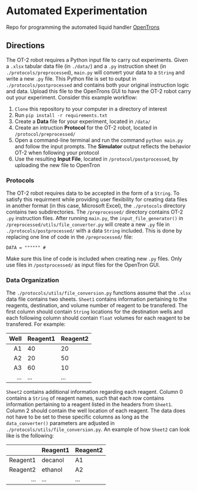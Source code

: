 # Automated Experimentation
Repo for programming the automated liquid handler [OpenTrons](https://docs.opentrons.com/v2/index.html) 

## Directions

The OT-2 robot requires a Python input file to carry out experiments. Given a `.xlsx` tabular data file (in `./data/`) and a `.py` instruction sheet (in `./protocols/preprocessed`), `main.py` will convert your data to a `String` and write a new `.py` file. This Python file is set to output in `./protocols/postprocessed` and contains both your original instruction logic and data. Upload this file to the OpenTrons GUI to have the OT-2 robot carry out your experiment. Consider this example workflow:

1. `Clone` this repository to your computer in a directory of interest
1. Run `pip install -r requirements.txt` 
1. Create a **Data** file for your experiment, located in `/data/`
1. Create an intruction **Protocol** for the OT-2 robot, located in `/protocol/preprocessed/`
1. Open a command-line terminal and run the command `python main.py` and follow the input prompts. The **Simulator** output reflects the behavior OT-2 when following your protocol
1. Use the resulting **Input File**, located in `/protocol/postprocessed`, by uploading the new file to OpenTron 

### Protocols

The OT-2 robot requires data to be accepted in the form of a `String`. To satisfy this requirment while providing user flexibility for creating data files in another format (in this case, Microsoft Excel), the `./protocols` directory contains two subdirectories. The `/preprocessed/` directory contains OT-2 `.py` instruction files. After running `main.py`, the `input_file_generator()` in `/preprocessed/utils/file_converter.py` will create a new `.py` file in `./protocols/postprocessed/` with a data `String` included. This is done by replacing one line of code in the `/preprocessed/` file:

```
DATA = """""" #
```

Make sure this line of code is included when creating new `.py` files. Only use files in `/postprocessed/` as input files for the OpenTron GUI.

### Data Organization

The `./protocols/utils/file_conversion.py` functions assume that the `.xlsx` data file contains two sheets. `Sheet1` contains information pertaining to the reagents, destination, and volume number of reagent to be transfered. The first column should contain `String` locations for the destination wells and each following column should contain `float` volumes for each reagent to be transfered. For example:

| Well | Reagent1 | Reagent2 |
|-----:|-----------|-----------|
|     A1|     40|     20|
|     A2|     20|     50|
|     A3|     60|     10|
|    ...|    ...|    ...|

`Sheet2` contains additional information regarding each reagent. Column 0 contains a `String` of reagent names, such that each row contains information pertaining to a reagent listed in the headers from `Sheet1`. Column 2 should contain the well location of each reagent. The data does not have to be set to these specific columns as long as the `data_converter()` parameters are adjusted in `./protocols/utils/file_conversion.py`. An example of how `Sheet2` can look like is the following:

|  | Reagent1 | Reagent2 |
|-----:|-----------|-----------|
|     Reagent1|     decanol|     A1|
|     Reagent2|     ethanol|     A2|
|    ...|    ...|    ...|